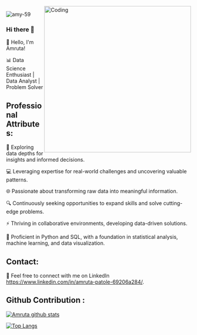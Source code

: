 <img align="right" alt="Coding" width="400" src="https://user-images.githubusercontent.com/74038190/229223263-cf2e4b07-2615-4f87-9c38-e37600f8381a.gif">
<p align="left"> <img src="https://komarev.com/ghpvc/?username=amy-59&label=Profile%20views&color=0e75b6&style=flat" alt="amy-59" /> </p>

### Hi there 👋

👋 Hello, I'm Amruta!

📊 Data Science Enthusiast | Data Analyst | Problem Solver

## Professional Attributes:

🔬 Exploring data depths for insights and informed decisions.

💻 Leveraging expertise for real-world challenges and uncovering valuable patterns.

🌐 Passionate about transforming raw data into meaningful information.

🔍 Continuously seeking opportunities to expand skills and solve cutting-edge problems.

⚡️ Thriving in collaborative environments, developing data-driven solutions.

🔬 Proficient in Python and SQL, with a foundation in statistical analysis, machine learning, and data visualization.

## Contact:

📩 Feel free to connect with me on LinkedIn https://www.linkedin.com/in/amruta-patole-69206a284/.

## Github Contribution : 
[![Amruta github stats](https://github-readme-stats.vercel.app/api?username=amy-596&count_private=true&show_icons=true&theme=radical&hide_rank=false)](https://github.com/anuraghazra/github-readme-stats)


[![Top Langs](https://github-readme-stats.vercel.app/api/top-langs/?username=amy-59)](https://github.com/NextIn035846/github-readme-stats)
